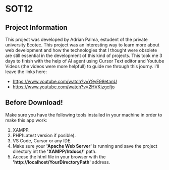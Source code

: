 # SOT12
## Project Information
This project was developed by Adrian Palma, estudent of the private university Ecotec.
This project was an interesting way to learn more about web development and how the technologies that I thought were
obsolete are still essential in the development of this kind of projects. This took me 3  days to finish with the help of AI agent using Cursor Text editor and Youtube Videos (the videos were more helpfull) to guide me through this journy. I'll leave the links here:
- https://www.youtube.com/watch?v=Y9yE98etanU
- https://www.youtube.com/watch?v=2HVKizgcfjo

## Before Download!
Make sure you have the following tools installed in your machine in order to make this app work:
1. XAMPP.
2. PHP(Latest version if posible).
3. VS Code, Cursor or any IDE.
4. Make sure your **'Apache Web Server'** is running and save the project directory int the **'XAMPP/htdocs/'** path.
5. Accese the html file in your browser with the **'http://localhost/YourDirectoryPath'** address.